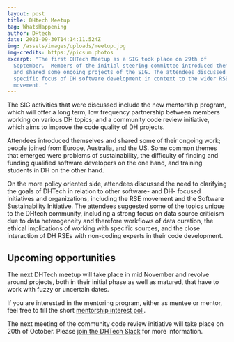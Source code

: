 ```yaml
---
layout: post
title: DHtech Meetup
tag: WhatsHappening
author: DHtech
date: 2021-09-30T14:14:11.524Z
img: /assets/images/uploads/meetup.jpg
img-credits: https://picsum.photos
excerpt: "The first DHTech Meetup as a SIG took place on 29th of
  September.  Members of the initial steering committee introduced themselves
  and shared some ongoing projects of the SIG. The attendees discussed the
  specific focus of DH software development in context to the wider RSE
  movement. "
---
```

The SIG activities that were discussed include the new mentorship program, which will offer a long term, low frequency partnership between members working on various DH topics; and a community code review initiative, which aims to improve the code quality of DH projects. 

Attendees introduced themselves and shared some of their ongoing work; people joined from Europe, Australia, and the US. Some common themes that emerged were problems of sustainability, the difficulty  of finding and funding qualified software developers on the one hand, and training students in DH on the other hand.

On the more policy oriented side, attendees discussed the need to clarifying the goals of DHTech in relation to other software- and DH- focused initiatives and organizations, including the RSE movement and the Software Sustainability Initiative. The attendees suggested some of the topics unique to the DHtech  community, including a strong focus on data source criticism due to data heterogeneity and therefore workflows of data curation, the ethical implications of working with specific sources, and the close interaction of DH RSEs with non-coding experts in their code development.

## Upcoming opportunities

The next DHTech meetup will take place in mid November and revolve around projects, both in their initial phase as well as matured, that have to work with fuzzy or uncertain dates. 

If you are interested in the mentoring program, either as mentee or mentor, feel free to fill the short [mentorship interest poll](https://forms.gle/ZG3QpEo2QU4XvCYu5). 

The next meeting of the community code review initiative will take place on 20th of October. Please [join the DHTech Slack](https://dh-tech.github.io/join/#/) for more information.